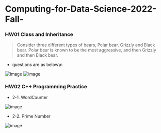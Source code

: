 # Computing-for-Data-Science-2022-Fall-

### HW01 Class and Inheritance
> Consider three different types of bears, Polar bear, Grizzly and Black bear. Polar bear is known to be
the most aggressive, and then Grizzly and then Black bear.
- questions are as below\n

![image](https://user-images.githubusercontent.com/104754233/191651898-c96137c4-7e0e-4164-b73b-6186705b4590.png)
![image](https://user-images.githubusercontent.com/104754233/191651928-d4731042-b27a-4cb9-8c22-5c768474b2a5.png)


### HW02 C++ Programming Practice
- 2-1. WordCounter

![image](https://user-images.githubusercontent.com/104754233/193436869-970bde54-91f0-475c-b830-3cda95c29a6d.png)

- 2-2. Prime Number

![image](https://user-images.githubusercontent.com/104754233/193436881-185c19a2-5d93-4a76-bc50-db1aa55818b6.png)
